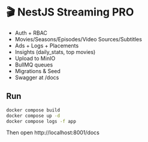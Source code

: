 # 🎬 NestJS Streaming PRO

- Auth + RBAC
- Movies/Seasons/Episodes/Video Sources/Subtitles
- Ads + Logs + Placements
- Insights (daily_stats, top movies)
- Upload to MinIO
- BullMQ queues
- Migrations & Seed
- Swagger at /docs

## Run
```bash
docker compose build
docker compose up -d
docker compose logs -f app
```
Then open http://localhost:8001/docs
